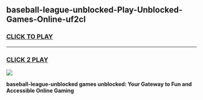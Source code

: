 
## baseball-league-unblocked-Play-Unblocked-Games-Online-uf2cl
<h3>
<a href="https://premium76.site?title=baseball-league-unblocked&ref=25A">CLICK TO PLAY</a></h3>
<hr>

<h3>
<a href="https://premium76.site?title=baseball-league-unblocked&ref=25A">CLICK 2 PLAY</a>
  
</h3>

<a href="https://premium76.site?title=baseball-league-unblocked&ref=25A"><img src="https://clearcache.store/games.png"></a>


**baseball-league-unblocked games unblocked: Your Gateway to Fun and Accessible Online Gaming**
